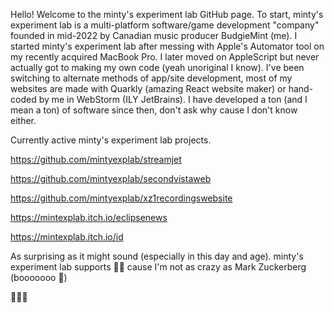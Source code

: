 Hello! Welcome to the minty's experiment lab GitHub page. To start, minty's experiment lab is a multi-platform software/game development "company" founded in mid-2022 by Canadian music producer BudgieMint (me). I started minty's experiment lab after messing with Apple's Automator tool on my recently acquired MacBook Pro. I later moved on AppleScript but never actually got to making my own code (yeah unoriginal I know). I've been switching to alternate methods of app/site development, most of my websites are made with Quarkly (amazing React website maker) or hand-coded by me in WebStorm (ILY JetBrains). I have developed a ton (and I mean a ton) of software since then, don't ask why cause I don't know either. 

Currently active minty's experiment lab projects.

https://github.com/mintyexplab/streamjet

https://github.com/mintyexplab/secondvistaweb

https://github.com/mintyexplab/xz1recordingswebsite

https://mintexplab.itch.io/eclipsenews

https://mintexplab.itch.io/id


As surprising as it might sound (especially in this day and age). minty's experiment lab supports 🏳️‍🌈 cause I'm not as crazy as Mark Zuckerberg (booooooo 🤦)


💚🤍💙
